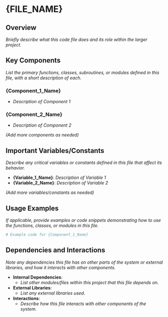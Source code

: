 # {FILE_NAME}

## Overview

*Briefly describe what this code file does and its role within the larger project.*

## Key Components

*List the primary functions, classes, subroutines, or modules defined in this file, with a short description of each.*

### {Component_1_Name}
- *Description of Component 1*

### {Component_2_Name}
- *Description of Component 2*

*(Add more components as needed)*

## Important Variables/Constants

*Describe any critical variables or constants defined in this file that affect its behavior.*

- **{Variable_1_Name}**: *Description of Variable 1*
- **{Variable_2_Name}**: *Description of Variable 2*

*(Add more variables/constants as needed)*

## Usage Examples

*If applicable, provide examples or code snippets demonstrating how to use the functions, classes, or modules in this file.*

```python
# Example code for {Component_1_Name}
```

## Dependencies and Interactions

*Note any dependencies this file has on other parts of the system or external libraries, and how it interacts with other components.*

- **Internal Dependencies**:
    - *List other modules/files within this project that this file depends on.*
- **External Libraries**:
    - *List any external libraries used.*
- **Interactions**:
    - *Describe how this file interacts with other components of the system.*
```
